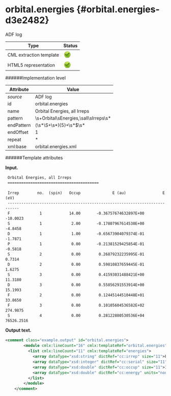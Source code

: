 # orbital.energies {#orbital.energies-d3e2482}

ADF log

| Type                                                                                                                                                | Status                                                                                                                                              |
|----|----|
| CML extraction template                                                                                                                             | ![](/imgs/Total.png)                                                                                                                                |
| HTML5 representation                                                                                                                                | ![](/imgs/Total.png)                                                                                                                                |

######Implementation level

| Attribute                                                                                                                                           | Value                                                                                                                                               |
|----|----|
| *source*                                                                                                                                            | ADF log                                                                                                                                             |
| id                                                                                                                                                  | orbital.energies                                                                                                                                    |
| name                                                                                                                                                | Orbital Energies, all Irreps                                                                                                                        |
| pattern                                                                                                                                             | \\s+Orbital\\sEnergies,\\sall\\sIrreps\\s\*                                                                                                         |
| endPattern                                                                                                                                          | (\\s\*\\S+\\s\*){5}+\\s\*\$\\s\*                                                                                                                    |
| endOffset                                                                                                                                           | 1                                                                                                                                                   |
| repeat                                                                                                                                              | \*                                                                                                                                                  |
| xml:base                                                                                                                                            | orbital.energies.xml                                                                                                                                |

######Template attributes

**Input.**

     Orbital Energies, all Irreps
     ========================================

     Irrep        no.  (spin)   Occup              E (au)                E (eV)
     ---------------------------------------------------------------------------
     F             1            14.00       -0.36757674632897E+00       -10.0023
     S             1             2.00       -0.17807967614530E+00        -4.8458
     D             1             1.00       -0.65673904079374E-01        -1.7871
     P             1             0.00       -0.21381529425854E-01        -0.5818
     S             2             0.00        0.26879232235995E-01         0.7314
     D             2             0.00        0.59810837659445E-01         1.6275
     S             3             0.00        0.41593031488421E+00        11.3180
     D             3             0.00        0.55856291553914E+00        15.1993
     F             2             0.00        0.12445144510448E+01        33.8650
     F             3             0.00        0.10105604536582E+02       274.9875
     S             4             0.00        0.28122880530536E+04     76526.2516
     
        

**Output text.**

```xml
<comment class="example.output" id="orbital.energies">
        <module cmlx:lineCount="16" cmlx:templateRef="orbital.energies">
          <list cmlx:lineCount="11" cmlx:templateRef="energies">
            <array dataType="xsd:string" dictRef="cc:irrep" size="11">F S D P S D S D F F S</array>
            <array dataType="xsd:integer" dictRef="cc:serial" size="11">1 1 1 1 2 2 3 3 2 3 4</array>
            <array dataType="xsd:double" dictRef="cc:occup" size="11">14.0 2.0 1.0 0.0 0.0 0.0 0.0 0.0 0.0 0.0 0.0</array>
            <array dataType="xsd:double" dictRef="cc:energy" units="nonsi:electronvolt" size="11">-10.0023 -4.8458 -1.7871 -0.5818 0.7314 1.6275 11.318 15.1993 33.865 274.9875 76526.2516</array>
          </list>
        </module>
    </comment>
```
